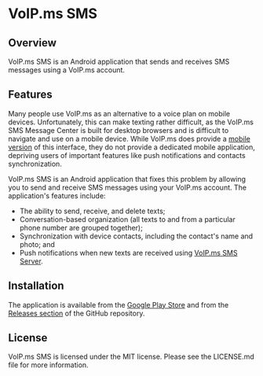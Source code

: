 # VoIP.ms SMS #

## Overview ##

VoIP.ms SMS is an Android application that sends and receives SMS messages using a VoIP.ms account.

## Features ##

Many people use VoIP.ms as an alternative to a voice plan on mobile devices. Unfortunately, this can make texting 
rather difficult, as the VoIP.ms SMS Message Center is built for desktop browsers and is difficult to navigate and use 
on a mobile device. While VoIP.ms does provide a [mobile version](https://sms.voip.ms/) of this interface, they do not 
provide a dedicated mobile application, depriving users of important features like push notifications and contacts
synchronization.

VoIP.ms SMS is an Android application that fixes this problem by allowing you to send and receive SMS messages using 
your VoIP.ms account. The application's features include:

* The ability to send, receive, and delete texts;
* Conversation-based organization (all texts to and from a particular phone number are grouped together);
* Synchronization with device contacts, including the contact's name and photo; and
* Push notifications when new texts are received using [VoIP.ms SMS Server](https://github.com/michaelkourlas/voipms-sms-server).

## Installation ##

The application is available from the [Google Play Store](https://play.google.com/store/apps/details?id=net.kourlas.voipms_sms) 
and from the [Releases section](https://github.com/michaelkourlas/voipms-sms-client/releases) of the GitHub repository.

## License ##

VoIP.ms SMS is licensed under the MIT license. Please see the LICENSE.md file for more information.
